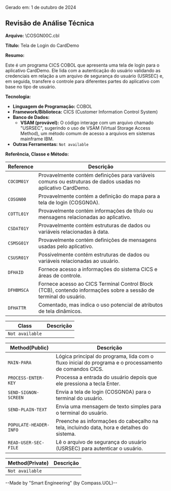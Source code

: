 Gerado em: 1 de outubro de 2024

## Revisão de Análise Técnica

**Arquivo:**  \COSGN00C.cbl

**Título:**  Tela de Login do CardDemo

**Resumo:** 

Este é um programa CICS COBOL que apresenta uma tela de login para o aplicativo CardDemo. Ele lida com a autenticação do usuário validando as credenciais em relação a um arquivo de segurança do usuário (USRSEC) e, em seguida, transfere o controle para diferentes partes do aplicativo com base no tipo de usuário. 

**Tecnologia:**

* **Linguagem de Programação:** COBOL
* **Framework/Biblioteca:**  CICS (Customer Information Control System) 
* **Banco de Dados:**
    *  **VSAM (provável):**  O código interage com um arquivo chamado "USRSEC", sugerindo o uso de VSAM (Virtual Storage Access Method), um método comum de acesso a arquivos em sistemas mainframe IBM. 
* **Outras Ferramentas:** `Not available` 

**Referência, Classe e Método:**

| Reference | Descrição |
|---|---|
| `COCOM01Y` | Provavelmente contém definições para variáveis ​​comuns ou estruturas de dados usadas no aplicativo CardDemo. |
| `COSGN00`  |  Provavelmente contém a definição do mapa para a tela de login (COSGN0A). |
| `COTTL01Y` | Provavelmente contém informações de título ou mensagens relacionadas ao aplicativo. |
| `CSDAT01Y` | Provavelmente contém estruturas de dados ou variáveis ​​relacionadas à data. |
| `CSMSG01Y` | Provavelmente contém definições de mensagens usadas pelo aplicativo. |
| `CSUSR01Y` | Possivelmente contém estruturas de dados ou variáveis ​​relacionadas ao usuário. |
| `DFHAID`   | Fornece acesso a informações do sistema CICS e áreas de controle. |
| `DFHBMSCA` |  Fornece acesso ao CICS Terminal Control Block (TCB), contendo informações sobre a sessão de terminal do usuário. |
| `DFHATTR`  |  Comentado, mas indica o uso potencial de atributos de tela dinâmicos. |

| Class | Descrição |
|---|---|
| `Not available` |  |

| Method(Public) | Descrição |
|---|---|
| `MAIN-PARA` |  Lógica principal do programa, lida com o fluxo inicial do programa e o processamento de comandos CICS. |
| `PROCESS-ENTER-KEY` | Processa a entrada do usuário depois que ele pressiona a tecla Enter. |
| `SEND-SIGNON-SCREEN` |  Envia a tela de login (COSGN0A) para o terminal do usuário. |
| `SEND-PLAIN-TEXT` | Envia uma mensagem de texto simples para o terminal do usuário. |
| `POPULATE-HEADER-INFO` |  Preenche as informações do cabeçalho na tela, incluindo data, hora e detalhes do sistema. |
| `READ-USER-SEC-FILE` | Lê o arquivo de segurança do usuário (USRSEC) para autenticar o usuário. | 

| Method(Private) | Descrição |
|---|---|
| `Not available` |  |

--Made by "Smart Engineering" (by Compass.UOL)--